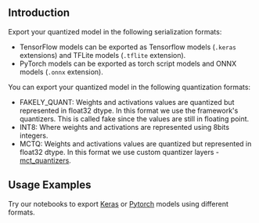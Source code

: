 ## Introduction

Export your quantized model in the following serialization formats:

* TensorFlow models can be exported as Tensorflow models (`.keras` extensions) and TFLite models (`.tflite` extension).
* PyTorch models can be exported as torch script models and ONNX models (`.onnx` extension).

You can export your quantized model in the following quantization formats:
* FAKELY_QUANT: Weights and activations values are quantized but represented in float32 dtype. In this format we use the framework's quantizers. This is called fake since the values are still in floating point.
* INT8: Where weights and activations are represented using 8bits integers.
* MCTQ: Weights and activations values are quantized but represented in float32 dtype. In this format we use custom quantizer layers - [mct_quantizers](https://github.com/sony/mct_quantizers#readme).



## Usage Examples

Try our notebooks to export [Keras](../../tutorials/notebooks/mct_features_notebooks/keras/example_keras_export.ipynb) or [Pytorch](../../tutorials/notebooks/mct_features_notebooks/pytorch/example_pytorch_export.ipynb) models using different formats.
